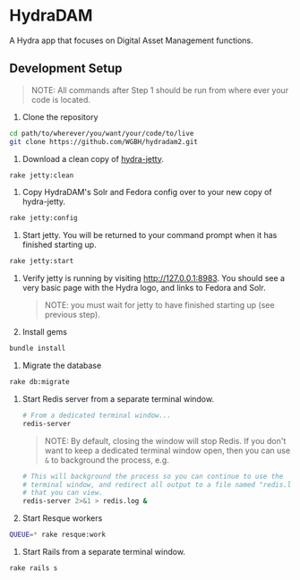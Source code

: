 # HydraDAM

A Hydra app that focuses on Digital Asset Management functions.


## Development Setup

> NOTE: All commands after Step 1 should be run from where ever your code is located.

1. Clone the repository
  ```bash
  cd path/to/wherever/you/want/your/code/to/live
  git clone https://github.com/WGBH/hydradam2.git
  ```

1. Download a clean copy of [hydra-jetty](https://github.com/projecthydra/hydra-jetty).
  ```bash
  rake jetty:clean
  ```

1. Copy HydraDAM's Solr and Fedora config over to your new copy of hydra-jetty.
  ```bash
  rake jetty:config
  ```

1. Start jetty. You will be returned to your command prompt when it has
   finished starting up.
  ```bash
  rake jetty:start
  ```

1. Verify jetty is running by visiting http://127.0.0.1:8983. You should see a
   very basic page with the Hydra logo, and links to Fedora and Solr.

   > NOTE: you must wait for jetty to have finished starting up (see previous
   > step).

1. Install gems
  ```bash
  bundle install
  ```

1. Migrate the database
  ```bash
  rake db:migrate
  ```

1. Start Redis server from a separate terminal window.
   ```bash
   # From a dedicated terminal window...
   redis-server
   ```

   > NOTE: By default, closing the window will stop Redis. If you don't want
   > to keep a dedicated terminal window open, then you can use `&` to
   > background the process, e.g.
     ```bash
     # This will background the process so you can continue to use the
     # terminal window, and redirect all output to a file named "redis.log"
     # that you can view.
     redis-server 2>&1 > redis.log &
     ```

1. Start Resque workers
  ```bash
  QUEUE=* rake resque:work
  ```

1. Start Rails from a separate terminal window.
  ```bash
  rake rails s
  ```